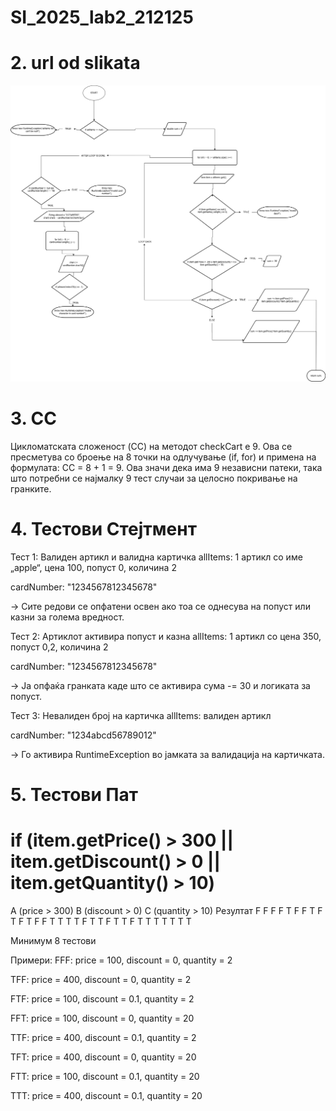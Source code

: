 # SI_2025_lab2_212125

# 2. url od slikata
![Alt text](FlowChartPic.png)


# 3. CC
Цикломатската сложеност (CC) на методот checkCart е 9.
Ова се пресметува со броење на 8 точки на одлучување (if, for) и примена на формулата:
CC = 8 + 1 = 9.
Ова значи дека има 9 независни патеки, така што потребни се најмалку 9 тест случаи за целосно покривање на гранките.

# 4. Тестови Стејтмент
Тест 1: Валиден артикл и валидна картичка
allItems: 1 артикл со име „apple“, цена 100, попуст 0, количина 2

cardNumber: "1234567812345678"

→ Сите редови се опфатени освен ако тоа се однесува на попуст или казни за голема вредност.

Тест 2: Артиклот активира попуст и казна
allItems: 1 артикл со цена 350, попуст 0,2, количина 2

cardNumber: "1234567812345678"

→ Ја опфаќа гранката каде што се активира сума -= 30 и логиката за попуст.

Тест 3: Невалиден број на картичка
allItems: валиден артикл

cardNumber: "1234abcd56789012"

→ Го активира RuntimeException во јамката за валидација на картичката.

# 5. Тестови Пат

# if (item.getPrice() > 300 || item.getDiscount() > 0 || item.getQuantity() > 10) 

A (price > 300)	B (discount > 0)	C (quantity > 10)	Резултат
F	              F	              	F	              	F
T	              F	              	F	              	T
F	              T	              	F	              	T
F	              F	              	T	              	T
T	              T	              	F	              	T
T	              F	              	T	              	T
F	              T		              T	              	T
T		            T		              T	              	T

Минимум 8 тестови

Примери:
FFF: price = 100, discount = 0, quantity = 2

TFF: price = 400, discount = 0, quantity = 2

FTF: price = 100, discount = 0.1, quantity = 2

FFT: price = 100, discount = 0, quantity = 20

TTF: price = 400, discount = 0.1, quantity = 2

TFT: price = 400, discount = 0, quantity = 20

FTT: price = 100, discount = 0.1, quantity = 20

TTT: price = 400, discount = 0.1, quantity = 20

